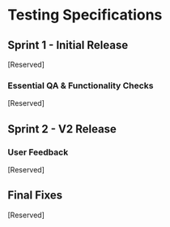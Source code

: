 # Testing Specifications
## Sprint 1 - Initial Release
[Reserved]
### Essential QA & Functionality Checks
[Reserved]
## Sprint 2 - V2 Release
### User Feedback
[Reserved]
## Final Fixes
[Reserved]
